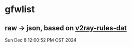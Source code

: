 # gfwlist
## raw -> json, based on [v2ray-rules-dat](https://github.com/Loyalsoldier/v2ray-rules-dat)
Sun Dec  8 12:00:52 PM CST 2024

